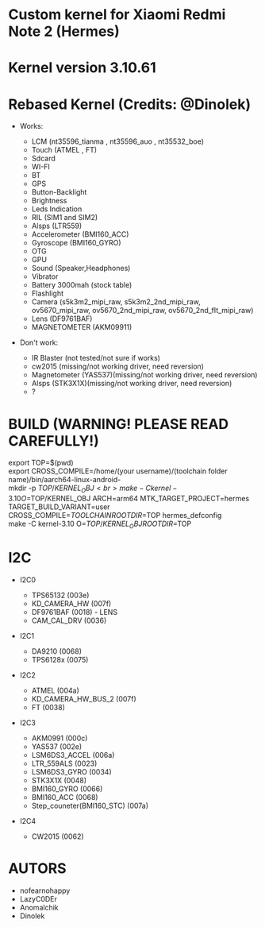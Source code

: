# Custom kernel for Xiaomi Redmi Note 2 (Hermes)
# Kernel version 3.10.61
# Rebased Kernel (Credits: @Dinolek)

* Works:
	* LCM (nt35596_tianma , nt35596_auo , nt35532_boe)
	* Touch (ATMEL , FT)
	* Sdcard
	* WI-FI
	* BT
	* GPS
	* Button-Backlight
	* Brightness
	* Leds Indication
	* RIL (SIM1 and SIM2)
	* Alsps (LTR559)
	* Accelerometer (BMI160_ACC)
	* Gyroscope (BMI160_GYRO)
	* OTG
	* GPU
	* Sound (Speaker,Headphones)
	* Vibrator
	* Battery 3000mah (stock table)
	* Flashlight
	* Camera (s5k3m2_mipi_raw, s5k3m2_2nd_mipi_raw, ov5670_mipi_raw, ov5670_2nd_mipi_raw, ov5670_2nd_flt_mipi_raw)
	* Lens (DF9761BAF)
    * MAGNETOMETER (AKM09911)

* Don't work:
  * IR Blaster (not tested/not sure if works)
  * cw2015 (missing/not working driver, need reversion)
  * Magnetometer (YAS537)(missing/not working driver, need reversion)
  * Alsps (STK3X1X)(missing/not working driver, need reversion)
  * ?
  
# BUILD (WARNING! PLEASE READ CAREFULLY!)
export TOP=$(pwd) <br>
export CROSS_COMPILE=/home/(your username)/(toolchain folder name)/bin/aarch64-linux-android- <br>
mkdir -p $TOP/KERNEL_OBJ <br>
make -C kernel-3.10 O=$TOP/KERNEL_OBJ ARCH=arm64 MTK_TARGET_PROJECT=hermes TARGET_BUILD_VARIANT=user CROSS_COMPILE=$TOOLCHAIN ROOTDIR=$TOP hermes_defconfig <br>
make -C kernel-3.10 O=$TOP/KERNEL_OBJ ROOTDIR=$TOP <br>

# I2C

* I2C0
	* TPS65132              (003e)
	* KD_CAMERA_HW          (007f)
	* DF9761BAF             (0018) - LENS
	* CAM_CAL_DRV           (0036)

* I2C1
	* DA9210                (0068)
	* TPS6128x              (0075)

* I2C2
	* ATMEL                 (004a)
	* KD_CAMERA_HW_BUS_2    (007f)
	* FT			(0038)

* I2C3
	* AKM0991               (000c)
	* YAS537                (002e)
	* LSM6DS3_ACCEL         (006a)
	* LTR_559ALS		(0023)
	* LSM6DS3_GYRO		(0034)
	* STK3X1X               (0048)
	* BMI160_GYRO		(0066)
	* BMI160_ACC		(0068)
	* Step_couneter(BMI160_STC)		(007a)

* I2C4
	* CW2015 		(0062)

# AUTORS
* nofearnohappy
* LazyC0DEr
* Anomalchik
* Dinolek
